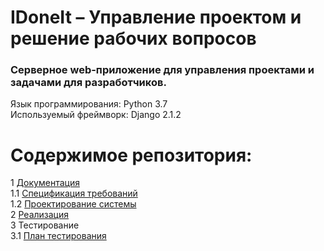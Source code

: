 # IDoneIt – Управление проектом и решение рабочих вопросов

### Серверное web-приложение для управления проектами и задачами для разработчиков. 

Язык программирования: Python 3.7 <br>
Используемый фреймворк: Django 2.1.2 <br>

# Содержимое репозитория:
1 [Документация](docs)<br>
1.1 [Спецификация требований](docs/SRS.md)<br>
1.2 [Проектирование системы](docs/SD.md)<br>
2 [Реализация](src)<br>
3 Тестирование<br>
3.1 [План тестирования](docs/test_plan.md)<br>
